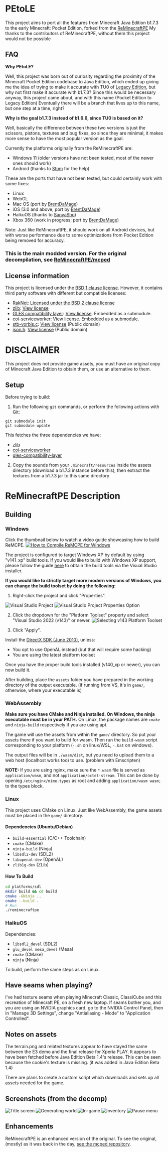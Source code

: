 # PEtoLE

This project aims to port all the features from Minecraft Java Edition b1.7.3 to the early Minecraft: Pocket Edition, forked from the [ReMinecraftPE](https://github.com/ReMinecraftPE/)
My thanks to the contributors of ReMinecraftPE, without them this project would not be possible

## FAQ

**Why PEtoLE?**

Well, this project was born out of curiosity regarding the proximity of the Minecraft Pocket Edition codebase to Java Edition, which ended up giving me the idea of ​​trying to make it accurate with TU0 of [Legacy Edition](https://minecraft.wiki/w/Legacy_Console_Edition), but why not first make it accurate with b1.7.3? Since this would be necessary anyway, this project came about, and with this name (Pocket Edition to Legacy Edition)
Eventually there will be a branch that lives up to this name, but one step at a time, right?

**Why is the goal b1.7.3 instead of b1.6.6, since TU0 is based on it?**

Well, basically the difference between these two versions is just the scissors, pistons, textures and bug fixes, so since they are minimal, it makes more sense to have the most popular version as the goal.

Currently the platforms originally from the ReMinecraftPE are:
* Windows 11 (older versions have not been tested, most of the newer ones should work)
* Android (thanks to [Stom](https://github.com/Stommm) for the help)

These are the ports that have not been tested, but could certainly work with some fixes:
* Linux
* WebGL
* Mac OS (port by [BrentDaMage](https://github.com/BrentDaMage))
* iOS (3.0 and above; port by [BrentDaMage](https://github.com/BrentDaMage))
* HaikuOS (thanks to [SanyaSho](https://github.com/SanyaSho))
* Xbox 360 (work in progress; port by [BrentDaMage](https://github.com/BrentDaMage))

Note: Just like ReMinecraftPE, it should work on all Android devices, but with worse performance due to some optimizations from Pocket Edition being removed for accuracy.

### This is the main modded version. For the original decompilation, see [ReMinecraftPE/mcped](https://github.com/ReMinecraftPE/mcped)

## License information

This project is licensed under the [BSD 1 clause license](LICENSE.md). However, it contains third party
software with different but compatible licenses:

- [RakNet](https://github.com/facebookarchive/RakNet): [Licensed under the BSD 2 clause license](thirdparty/raknet/LICENSE)
- [zlib](https://github.com/madler/zlib): [View license](thirdparty/zlib/LICENSE)
- [GLES compatibility layer](https://github.com/TheBrokenRail/gles-compatibility-layer): [View license](https://github.com/TheBrokenRail/gles-compatibility-layer/blob/master/LICENSE). Embedded as a submodule.
- [coi-serviceworker](https://github.com/gzuidhof/coi-serviceworker): [View license](https://github.com/gzuidhof/coi-serviceworker/blob/master/LICENSE). Embedded as a submodule.
- [stb-vorbis.c](https://github.com/nothings/stb/tree/master): [View license](https://github.com/nothings/stb/blob/master/LICENSE) (Public domain)
- [json.h](https://github.com/sheredom/json.h): [View license](https://github.com/sheredom/json.h/blob/master/LICENSE) (Public domain)

# DISCLAIMER

This project does not provide game assets, you must have an original copy of Minecraft Java Edition to obtain them, or use an alternative to them.

## Setup

Before trying to build:

1. Run the following `git` commands, or perform the following actions with Git:
```
git submodule init
git submodule update
```

This fetches the three dependencies we have:
- [zlib](https://github.com/madler/zlib)
- [coi-serviceworker](https://github.com/gzuidhof/coi-serviceworker)
- [gles-compatibility-layer](https://github.com/TheBrokenRail/gles-compatibility-layer.git)

2. Copy the sounds from your `.minecraft/resources` inside the assets directory (download a b1.7.3 instance before this), then extract the textures from a b1.7.3 jar to this same directory

# ReMinecraftPE Description

## Building

### Windows

Click the thumbnail below to watch a video guide showcasing how to build ReMCPE.
<a href="https://youtu.be/Tx1u7C2DCPI" target="_blank">
  <img alt="How to Compile ReMCPE for Windows" src="http://i.ytimg.com/vi/Tx1u7C2DCPI/maxresdefault.jpg" />
</a>

The project is configured to target Windows XP by default by using "v141_xp" build tools. If you would like
to build with Windows XP support, please follow the guide [here](https://learn.microsoft.com/en-us/cpp/build/configuring-programs-for-windows-xp?view=msvc-170#install-the-windows-xp-platform-toolset)
to obtain the build tools via the Visual Studio installer.

**If you would like to strictly target more modern versions of Windows, you can change the build toolset by
doing the following:**

1. Right-click the project and click "Properties".

![Visual Studio Project](screenshots/visualstudio/mcpe_project.png)
![Visual Studio Project Properties Option](screenshots/visualstudio/properties_contextmenu.png)

2. Click the dropdown for the "Platform Toolset" property and select "Visual Studio 2022 (v143)" or newer.
![Selecting v143 Platform Toolset](screenshots/visualstudio/mcpe_project_properties_v143.png)

3. Click "Apply".

Install the [DirectX SDK (June 2010)](https://www.microsoft.com/en-US/download/details.aspx?id=6812), unless:
- You opt to use OpenAL instead (but that will require some hacking)
- You are using the latest platform toolset

Once you have the proper build tools installed (v140_xp or newer), you can now build it.

After building, place the `assets` folder you have prepared in the working directory of the output executable.
(if running from VS, it's in `game/`, otherwise, where your executable is)

### WebAssembly

**Make sure you have CMake and Ninja installed. On Windows, the ninja executable must be in your PATH.**
On Linux, the package names are `cmake` and `ninja-build` respectively if you are using apt.

The game will use the assets from within the `game/` directory. So put your assets there if you want to build
for wasm. Then run the `build-wasm` script corresponding to your platform (`-.sh` on linux/WSL, `-.bat` on
windows).

The output files will be in `./wasm/dist`, but you need to upload them to a web host (localhost works too) to
use. (problem with Emscripten)

**NOTE:** If you are using nginx, make sure the `*.wasm` file is served as `application/wasm`, and not
`application/octet-stream`. This can be done by opening `/etc/nginx/mime.types` as root and adding
`application/wasm wasm;` to the types block.

### Linux

This project uses CMake on Linux. Just like WebAssembly, the game assets must be placed in the `game/` directory.

#### Dependencies (Ubuntu/Debian)

- `build-essential` (C/C++ Toolchain)
- `cmake` (CMake)
- `ninja-build` (Ninja)
- `libsdl2-dev` (SDL2)
- `libopenal-dev` (OpenAL)
- `zlib1g-dev` (ZLib)

#### How To Build

```sh
cd platforms/sdl
mkdir build && cd build
cmake -GNinja ..
cmake --build .
# Run
./reminecraftpe
```

### HaikuOS

Dependencies:
- `libsdl2_devel` (SDL2)
- `glu_devel mesa_devel` (Mesa)
- `cmake` (CMake)
- `ninja` (Ninja)

To build, perform the same steps as on Linux.
 
## Have seams when playing?

I've had texture seams when playing Minecraft Classic, ClassiCube and this recreation of Minecraft PE, on a
fresh new laptop. If seams bother you, and you are using an NVIDIA graphics card, go to the NVIDIA Control
Panel, then in "Manage 3D Settings", change "Antialiasing - Mode" to "Application Controlled".

## Notes on assets

The terrain.png and related textures appear to have stayed the same between the E3 demo and the final release
for Xperia PLAY. It appears to have been fetched before Java Edition Beta 1.4's release. This can be seen
because the cookie's texture is missing. (it was added in Java Edition Beta 1.4)

There are plans to create a custom script which downloads and sets up all assets needed for the game.

## Screenshots (from the decomp)

![Title screen](screenshots/title_screen.png)
![Generating world](screenshots/loading.png)
![In-game](screenshots/ingame.png)
![Inventory](screenshots/inventory.png)
![Pause menu](screenshots/pause_screen.png)

## Enhancements

ReMinecraftPE is an enhanced version of the original. To see the original, (mostly) as it was back in the day,
[see the mcped repository](https://github.com/ReMinecraftPE/mcped).

